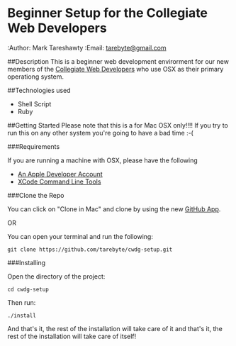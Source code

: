 Beginner Setup for the Collegiate Web Developers
==========

:Author: Mark Tareshawty
:Email: tarebyte@gmail.com

##Description
This is a beginner web development envirorment for our new members of the [Collegiate Web Developers](http://cwdg.github.com) 
who use OSX as their primary operationg system.

##Technologies used

* Shell Script
* Ruby

##Getting Started
Please note that this is a for Mac OSX only!!!! If you try to run this on any other system you're going to have a bad time :-(

###Requirements

If you are running a machine with OSX, please have the following

* [An Apple Developer Account](https://developer.apple.com/programs/register/)
* [XCode Command Line Tools](http://developer.apple.com/downloads/)

###Clone the Repo

You can click on "Clone in Mac" and clone by using the new [GitHub App](http://mac.github.com/).

OR

You can open your terminal and run the following:

    git clone https://github.com/tarebyte/cwdg-setup.git

###Installing

Open the directory of the project:

    cd cwdg-setup

Then run:

    ./install

And that's it, the rest of the installation will take care of it and that's it, the rest of the installation will take care of itself!
